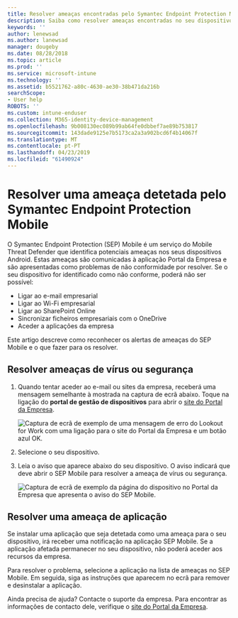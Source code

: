 ```yaml
---
title: Resolver ameaças encontradas pelo Symantec Endpoint Protection Mobile para Android | Documentos da Microsoft
description: Saiba como resolver ameaças encontradas no seu dispositivo Android.
keywords: ''
author: lenewsad
ms.author: lanewsad
manager: dougeby
ms.date: 08/28/2018
ms.topic: article
ms.prod: ''
ms.service: microsoft-intune
ms.technology: ''
ms.assetid: b5521762-a80c-4630-ae30-38b471da216b
searchScope:
- User help
ROBOTS: ''
ms.custom: intune-enduser
ms.collection: M365-identity-device-management
ms.openlocfilehash: 9b008130ec089b99ab64fe0dbbef7ae89b753817
ms.sourcegitcommit: 143dade9125e7b5173ca2a3a902bcd6f4b14067f
ms.translationtype: MT
ms.contentlocale: pt-PT
ms.lasthandoff: 04/23/2019
ms.locfileid: "61490924"
---
```

# <a name="resolve-a-threat-found-by-symantec-endpoint-protection-mobile"></a>Resolver uma ameaça detetada pelo Symantec Endpoint Protection Mobile

O Symantec Endpoint Protection (SEP) Mobile é um serviço do Mobile Threat Defender que identifica potenciais ameaças nos seus dispositivos Android. Estas ameaças são comunicadas à aplicação Portal da Empresa e são apresentadas como problemas de não conformidade por resolver. Se o seu dispositivo for identificado como não conforme, poderá não ser possível:

* Ligar ao e-mail empresarial
* Ligar ao Wi-Fi empresarial
* Ligar ao SharePoint Online
* Sincronizar ficheiros empresariais com o OneDrive
* Aceder a aplicações da empresa

Este artigo descreve como reconhecer os alertas de ameaças do SEP Mobile e o que fazer para os resolver. 

## <a name="resolve-virus-or-security-threat"></a>Resolver ameaças de vírus ou segurança  

1. Quando tentar aceder ao e-mail ou sites da empresa, receberá uma mensagem semelhante à mostrada na captura de ecrã abaixo. Toque na ligação do **portal de gestão de dispositivos** para abrir o [site do Portal da Empresa](https://portal.manage.microsoft.com/devices).

    ![Captura de ecrã de exemplo de uma mensagem de erro do Lookout for Work com uma ligação para o site do Portal da Empresa e um botão azul OK.](./media/mtd-go-to-device-management-portal-android.png)  

2. Selecione o seu dispositivo.  
3. Leia o aviso que aparece abaixo do seu dispositivo. O aviso indicará que deve abrir o SEP Mobile para resolver a ameaça de vírus ou segurança.     

    ![Captura de ecrã de exemplo da página do dispositivo no Portal da Empresa que apresenta o aviso do SEP Mobile.](./media/CP-lookout-virus-banner-1808.png)

## <a name="resolve-an-app-threat"></a>Resolver uma ameaça de aplicação  

Se instalar uma aplicação que seja detetada como uma ameaça para o seu dispositivo, irá receber uma notificação na aplicação SEP Mobile. Se a aplicação afetada permanecer no seu dispositivo, não poderá aceder aos recursos da empresa.  

Para resolver o problema, selecione a aplicação na lista de ameaças no SEP Mobile. Em seguida, siga as instruções que aparecem no ecrã para remover e desinstalar a aplicação.  

Ainda precisa de ajuda? Contacte o suporte da empresa. Para encontrar as informações de contacto dele, verifique o [site do Portal da Empresa](https://go.microsoft.com/fwlink/?linkid=2010980).  

